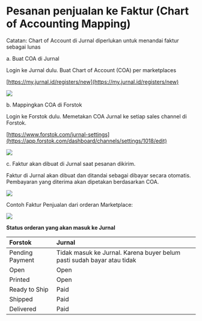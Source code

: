 # Pesanan penjualan ke Faktur \(Chart of Accounting Mapping\)

Catatan: Chart of Account di Jurnal diperlukan untuk menandai faktur sebagai lunas

a. Buat COA di Jurnal

Login ke Jurnal dulu. Buat Chart of Account \(COA\) per marketplaces 

[https://my.jurnal.id/registers/new](https://my.jurnal.id/registers/new)

![](https://lh5.googleusercontent.com/hUPNhprIKNLncRXSsH35wEv_bZw5n1ge6t-Hi8PUe7KbuaYabh-BYWoVzgOtNjtszCea_w21_7NbsmcJwndmjbAhyK24VSG-CFxuHhznxBu47iGWKpb-aNrxjATz_HKF8ddBzn7amW4)

b. Mappingkan COA di Forstok

Login ke Forstok dulu. Memetakan COA Jurnal ke setiap sales channel di Forstok.  

[https://www.forstok.com/jurnal-settings](https://app.forstok.com/dashboard/channels/settings/1018/edit)

![](https://lh5.googleusercontent.com/dYzy6xRSoWJmP5Px-6uGJAHK9JbTbNyp14igBkmIuL_OJOriruRJh9dN0hFYnJTw57M57d0ZL8hZW0Ysw9ft7pg53juNY8MMhVPXYsIfmmyz4LZ8I4LAz1D-z4YziSeDOsclvsknfCU)

c. Faktur akan dibuat di Jurnal saat pesanan dikirim. 

Faktur di Jurnal akan dibuat dan ditandai sebagai dibayar secara otomatis. Pembayaran yang diterima akan dipetakan berdasarkan COA.

![](https://lh3.googleusercontent.com/iT39ykRJfb7eszqGdjIy01zf_cWdcYUev7TnJXtVRaIvXxkq0lx0I1ujLFi4luMiAy1bY3he5zya8CsAZrDf5M36n0-G3_vBlu1-1FCPskUe1oTNGvSXvfdiCRKKgu_q2W_Ms6GMEZo)

Contoh Faktur Penjualan dari orderan Marketplace:

![](https://lh5.googleusercontent.com/xPzN1XXoK649YLGTyungNBa3LDkMMosU73XJ8QhNOjfhWnuduEy2YT3cY9LHxkKT1HTbVljqUT93-lBAtjnxYiufdasRV3yNTBXpj6IczEbhXLqnAzvTLqhNVv7C0FtXjE8mayAaO3k)



**Status orderan yang akan masuk ke Jurnal**

| **Forstok** | Jurnal |
| :--- | :--- |
| Pending Payment | Tidak masuk ke Jurnal. Karena buyer  belum pasti sudah bayar atau tidak |
| Open | Open |
| Printed | Open |
| Ready to Ship | Paid |
| Shipped | Paid |
| Delivered | Paid |


